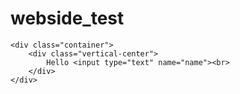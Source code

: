 # webside_test

<html>
	<head>
        	<title>Programming Website</title>
	</head>

<body background=https://s14-eu5.startpage.com/cgi-bin/serveimage?url=https%3A%2F%2Fmedia1.giphy.com%2Fmedia%2F26tkmH4VvEh4m0jiU%2Fsource.gif&sp=33d629c8b9af2fe9ed1ee5681482d078>

	<div class="container">
		<div class="vertical-center">
			Hello <input type="text" name="name"><br>
		</div>
	</div>

</body>
</html>
